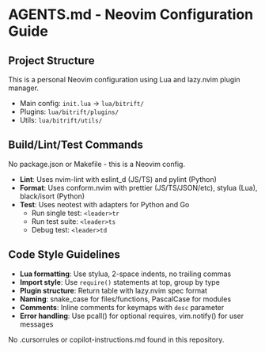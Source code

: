 # AGENTS.md - Neovim Configuration Guide

## Project Structure
This is a personal Neovim configuration using Lua and lazy.nvim plugin manager.
- Main config: `init.lua` → `lua/bitrift/`
- Plugins: `lua/bitrift/plugins/`
- Utils: `lua/bitrift/utils/`

## Build/Lint/Test Commands
No package.json or Makefile - this is a Neovim config.
- **Lint**: Uses nvim-lint with eslint_d (JS/TS) and pylint (Python)
- **Format**: Uses conform.nvim with prettier (JS/TS/JSON/etc), stylua (Lua), black/isort (Python)
- **Test**: Uses neotest with adapters for Python and Go
  - Run single test: `<leader>tr` 
  - Run test suite: `<leader>ts`
  - Debug test: `<leader>td`

## Code Style Guidelines
- **Lua formatting**: Use stylua, 2-space indents, no trailing commas
- **Import style**: Use `require()` statements at top, group by type
- **Plugin structure**: Return table with lazy.nvim spec format
- **Naming**: snake_case for files/functions, PascalCase for modules
- **Comments**: Inline comments for keymaps with `desc` parameter
- **Error handling**: Use pcall() for optional requires, vim.notify() for user messages

No .cursorrules or copilot-instructions.md found in this repository.